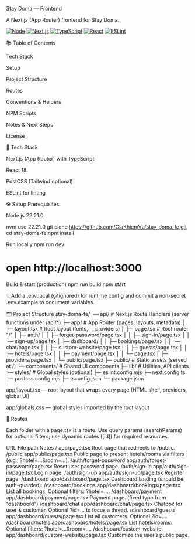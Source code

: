Stay Doma — Frontend

A Next.js (App Router) frontend for Stay Doma.

<p align="left"> <a href="https://nodejs.org/"><img alt="Node" src="https://img.shields.io/badge/Node-22.21.0-339933?logo=node.js&logoColor=white"></a> <a href="https://nextjs.org/"><img alt="Next.js" src="https://img.shields.io/badge/Next.js-14+-000000?logo=next.js&logoColor=white"></a> <a href="https://www.typescriptlang.org/"><img alt="TypeScript" src="https://img.shields.io/badge/TypeScript-5+-3178C6?logo=typescript&logoColor=white"></a> <a href="https://react.dev/"><img alt="React" src="https://img.shields.io/badge/React-18-61DAFB?logo=react&logoColor=000"></a> <a href="https://eslint.org/"><img alt="ESLint" src="https://img.shields.io/badge/ESLint-configured-4B32C3?logo=eslint&logoColor=white"></a> </p>
📚 Table of Contents

Tech Stack

Setup

Project Structure

Routes

Conventions & Helpers

NPM Scripts

Notes & Next Steps

License

🧰 Tech Stack

Next.js (App Router) with TypeScript

React 18

PostCSS (Tailwind optional)

ESLint for linting

⚙️ Setup
Prerequisites

Node.js 22.21.0

nvm use 22.21.0
git clone https://github.com/GiaKhiemVu/stay-doma-fe.git
cd stay-doma-fe
npm install

Run locally
npm run dev
# open http://localhost:3000

Build & start (production)
npm run build
npm start


💡 Add a .env.local (gitignored) for runtime config and commit a non-secret .env.example to document variables.

🗂 Project Structure
stay-doma-fe/
├─ api/                      # Next.js Route Handlers (server functions under /api/*)
├─ app/                      # App Router (pages, layouts, metadata)
│  ├─ layout.tsx             # Root layout (fonts, <html>, <body>, providers)
│  ├─ page.tsx               # Root route: "/"
│  ├─ auth/
│  │  ├─ forget-password/page.tsx
│  │  ├─ sign-in/page.tsx
│  │  └─ sign-up/page.tsx
│  ├─ dashboard/
│  │  ├─ bookings/page.tsx
│  │  ├─ chat/page.tsx
│  │  ├─ custom-website/page.tsx
│  │  ├─ guests/page.tsx
│  │  ├─ hotels/page.tsx
│  │  ├─ payment/page.tsx
│  │  └─ page.tsx
│  ├─ providers/page.tsx
│  └─ public/page.tsx
├─ public/                   # Static assets (served at /)
├─ components/               # Shared UI components
├─ lib/                      # Utilities, API clients
├─ styles/                   # Global styles (optional)
├─ eslint.config.mjs
├─ next.config.ts
├─ postcss.config.mjs
├─ tsconfig.json
└─ package.json


app/layout.tsx — root layout that wraps every page (HTML shell, providers, global UI)

app/globals.css — global styles imported by the root layout

🧭 Routes

Each folder with a page.tsx is a route. Use query params (searchParams) for optional filters; use dynamic routes ([id]) for required resources.

URL	File path	Notes
/	                        app/page.tsx	                        Root page that redirects to /public.
/public	                    app/public/page.tsx	                    Public page to present hotels/rooms via filters (e.g., ?hotel=...&room=...).
/auth/forget-password	    app/auth/forget-password/page.tsx	    Reset user password page.
/auth/sign-in	            app/auth/sign-in/page.tsx	            Login page.
/auth/sign-up	            app/auth/sign-up/page.tsx	            Register page.
/dashboard	                app/dashboard/page.tsx	                Dashboard landing (should be auth-guarded).
/dashboard/bookings	        app/dashboard/bookings/page.tsx	        List all bookings. Optional filters: ?hotel=....
/dashboard/payment	        app/dashboard/payment/page.tsx	        Payment page. (fixed typo from “dashboord”)
/dashboard/chat	            app/dashboard/chat/page.tsx	            Chatbox for user & customer. Optional ?id=... to focus a thread.
/dashboard/guests	        app/dashboard/guests/page.tsx	        List all customers. Optional ?id=....
/dashboard/hotels	        app/dashboard/hotels/page.tsx	        List hotels/rooms. Optional filters: ?hotel=...&room=....
/dashboard/custom-website	app/dashboard/custom-website/page.tsx	Customize the user’s public page.